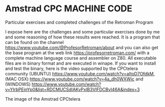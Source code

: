 # Amstrad CPC MACHINE CODE
Particular exercises and completed challenges of the Retroman Program


I expose here are the challenges and some particular exercises done by me and some reasoning of how these results were reached. 
It is a program that can be found on the channel https://www.youtube.com/@ProfesorRetroman/about and you can also get the base 
program at the web link https://profesorretroman.com/ with a complete machine language course and assembler on Z80. All executable 
files are in binary format and are executed in winape. If you want to install and test the binary, here is the video supported by the CPCtelera community (UBUNTU) https://www.youtube.com/watch?v=aItoD7OfdkM, (MAC OSX) https://www.youtube.com/watch?v=4a_dh0WXWic and (WINDOWS) https://www.youtube.com/watch?v=YIrbPEinYp0&list=RDCMUCSdIAKvPxlB3VlFDCBvI46A&index=3

The image of the Amstrad CPCtelera


